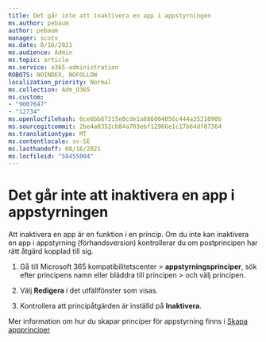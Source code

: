 ```yaml
---
title: Det går inte att inaktivera en app i appstyrningen
ms.author: pebaum
author: pebaum
manager: scotv
ms.date: 8/16/2021
ms.audience: Admin
ms.topic: article
ms.service: o365-administration
ROBOTS: NOINDEX, NOFOLLOW
localization_priority: Normal
ms.collection: Adm_O365
ms.custom:
- "9007647"
- "12734"
ms.openlocfilehash: 0ce6bb67215e8cde1a886004056c444a3521090b
ms.sourcegitcommit: 2be4a0352cb84a703ebf12966e1c17b64df07364
ms.translationtype: MT
ms.contentlocale: sv-SE
ms.lasthandoff: 08/16/2021
ms.locfileid: "58455004"
---
```

# <a name="unable-to-disable-an-app-in-app-governance"></a>Det går inte att inaktivera en app i appstyrningen

Att inaktivera en app är en funktion i en princip. Om du inte kan inaktivera en app i appstyrning (förhandsversion) kontrollerar du om postprincipen har rätt åtgärd kopplad till sig. 

1. Gå till Microsoft 365 kompatibilitetscenter > **appstyrningsprinciper**, sök efter principens namn eller bläddra till principen  >  och välj principen.

1. Välj **Redigera** i det utfällfönster som visas.

1. Kontrollera att principåtgärden är inställd på **Inaktivera**.

Mer information om hur du skapar principer för appstyrning finns i [Skapa appprinciper](https://docs.microsoft.com/microsoft-365/compliance/app-governance-app-policies-create)